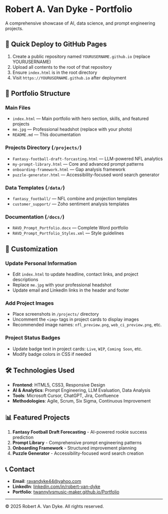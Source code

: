 # Robert A. Van Dyke - Portfolio

A comprehensive showcase of AI, data science, and prompt engineering projects.

## 🚀 Quick Deploy to GitHub Pages

1. Create a public repository named `YOURUSERNAME.github.io` (replace YOURUSERNAME)
2. Upload all contents to the root of that repository
3. Ensure `index.html` is in the root directory
4. Visit `https://YOURUSERNAME.github.io` after deployment

## 📁 Portfolio Structure

### Main Files
- `index.html` — Main portfolio with hero section, skills, and featured projects
- `me.jpg` — Professional headshot (replace with your photo)
- `README.md` — This documentation

### Projects Directory (`/projects/`)
- `Fantasy-football-draft-forcasting.html` — LLM-powered NFL analytics
- `my-prompt-library.html` — Core and advanced prompt patterns
- `onboarding-framework.html` — Gap analysis framework
- `puzzle-generator.html` — Accessibility-focused word search generator

### Data Templates (`/data/`)
- `fantasy_football/` — NFL combine and projection templates
- `customer_support/` — Zoho sentiment analysis templates

### Documentation (`/docs/`)
- `RAVD_Prompt_Portfolio.docx` — Complete Word portfolio
- `RAVD_Prompt_Portfolio_Styles.xml` — Style guidelines

## 🎨 Customization

### Update Personal Information
- Edit `index.html` to update headline, contact links, and project descriptions
- Replace `me.jpg` with your professional headshot
- Update email and LinkedIn links in the header and footer

### Add Project Images
- Place screenshots in `/projects/` directory
- Uncomment the `<img>` tags in project cards to display images
- Recommended image names: `nfl_preview.png`, `web_ci_preview.png`, etc.

### Project Status Badges
- Update badge text in project cards: `Live`, `WIP`, `Coming Soon`, etc.
- Modify badge colors in CSS if needed

## 🛠️ Technologies Used

- **Frontend**: HTML5, CSS3, Responsive Design
- **AI & Analytics**: Prompt Engineering, LLM Evaluation, Data Analysis
- **Tools**: Microsoft Cursor, ChatGPT, Jira, Confluence
- **Methodologies**: Agile, Scrum, Six Sigma, Continuous Improvement

## 📊 Featured Projects

1. **Fantasy Football Draft Forecasting** - AI-powered rookie success prediction
2. **Prompt Library** - Comprehensive prompt engineering patterns
3. **Onboarding Framework** - Structured improvement planning
4. **Puzzle Generator** - Accessibility-focused word search creation

## 📞 Contact

- **Email**: ravandyke44@yahoo.com
- **LinkedIn**: [linkedin.com/in/robert-van-dyke](https://linkedin.com)
- **Portfolio**: [twannylvsmusic-maker.github.io/Portfolio](https://twannylvsmusic-maker.github.io/Portfolio)

---

© 2025 Robert A. Van Dyke. All rights reserved.
